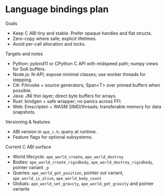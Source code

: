 # Language bindings plan

Goals

- Keep C ABI tiny and stable. Prefer opaque handles and flat structs.
- Zero-copy where safe; explicit lifetimes.
- Avoid per-call allocation and locks.

Targets and notes

- Python: pybind11 or CPython C API with midspeed path; numpy views for SoA buffers.
- Node.js: N-API; expose minimal classes; use worker threads for stepping.
- C#: P/Invoke + source generators; Span\<T\> over pinned buffers when possible.
- Java: JNI thin layer; direct byte buffers for arrays.
- Rust: bindgen + safe wrapper; no panics across FFI.
- Web: Emscripten + WASM SIMD/threads; transferable memory for data snapshots.

Versioning & features

- ABI version in `ape_c.h`; query at runtime.
- Feature flags for optional subsystems.

Current C ABI surface

- World lifecycle: `ape_world_create`, `ape_world_destroy`
- Bodies: `ape_world_create_rigidbody`, `ape_world_destroy_rigidbody`, pointer variant `_p`
- Queries: `ape_world_get_position`, pointer out variant, `ape_world_is_alive`, `ape_world_body_count`
- Globals: `ape_world_set_gravity`, `ape_world_get_gravity` and pointer variants
